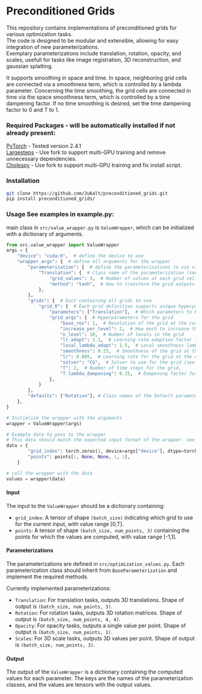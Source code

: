 # Preconditioned Grids
This repository contains implementations of preconditioned grids for various optimization tasks.  
The code is designed to be modular and extensible, allowing for easy integration of new parameterizations.  
Exemplary parameterizations include translation, rotation, opacity, and scales, usefull for tasks like image registration, 3D reconstruction, and gaussian splatting.

It supports smoothing in space and time. In space, neighboring grid cells are connected via a smoothness term, which is controlled by a lambda parameter. Concerning the time smoothing, the grid cells are connected in time via the space smoothness term, which is controlled by a time dampening factor. If no time smoothing is desired, set the time dampening factor to 0 and T to 1.


### Required Packages - will be automatically installed if not already present:
[PyTorch](https://pytorch.org/) - Tested version 2.4.1  
[Largesteps](https://github.com/JuKalt/large-steps-pytorch-multiGPU.git) - Use fork to support multi-GPU training and remove unnecessary dependencies.  
[Cholespy](https://github.com/JuKalt/cholespy_multiGPU.git) - Use fork to support multi-GPU training and fix install script.  

### Installation
```bash
git clone https://github.com/JuKalt/preconditioned_grids.git
pip install preconditioned_grids/
```

### Usage See examples in example.py:
main class in `src/value_wrapper.py` is `ValueWrapper`, which can be initialized with a dictionary of arguments.
```python
from src.value_wrapper import ValueWrapper
args = {
    "device": "cuda:0",  # define the device to use
    "wrapper_args": {  # define all arguments for the wrapper
        "parameterization": {  # define the parameterizations to use via preconditioned grids
            "Translation": {  # Class name of the parameterization (see src/optimization_values.py)
                "grid_values": 3,  # Number of values at each grid cell
                "method": "tanh",  # How to transform the grid outputs (see src/optimization_values.py)
            },
        },
        "grids": {  # Dict containing all grids to use
            "grid_0": {  # Each grid definition supports unique hyperparameters
                "parameters": ["Translation"],  # Which parameters to bind to this grid
                "grid_args": {  # Hyperparameters for the grid
                    "base_res": 1,  # Resolution of the grid at the coarsest level
                    "increase_per_level": 2,  # How much to increase the resolution at each level
                    "n_level": 10,  # Number of levels in the grid
                    "lr_adapt": 1.1,  # Learning rate adaption factor forch each grid level
                    "local_lambda_adapt": 1.5,  # Local smoothness lambda adaption factor for each grid level
                    "smoothness": 0.25,  # Smoothness of the grid at the coarsest level
                    "lr": 0.005,  # Learning rate for the grid at the coarsest level
                    "solver": "CG",  # Solver to use for the grid (see src/grid/solver.py)
                    "T": 2,  # Number of time steps for the grid,
                    "T_lambda_dampening": 0.25,  # Dampening factor for the smoothness for the time connections
                },
            }
        },
        "defaults": ["Rotation"], # Class names of the Default parameterization 
    },
}

# Initialize the wrapper with the arguments
wrapper = ValueWrapper(args) 

# Example data to pass to the wrapper
# This data should match the expected input format of the wrapper. see example.py for more details.
data = {
        "grid_index": torch.zeros(1, device=args["device"], dtype=torch.long),
        "points": points[:, None, None, :, :],
    }

# call the wrapper with the data
values = wrapper(data)
```

#### Input
The input to the `ValueWrapper` should be a dictionary containing:
- `grid_index`: A tensor of shape `(batch_size)` indicating which grid to use for the current input, with value range [0,T].
- `points`: A tensor of shape `(batch_size, num_points, 3)` containing the points for which the values are computed, with value range [-1,1].

#### Parameterizations
The parameterizations are defined in `src/optimization_values.py`.
Each parameterization class should inherit from `BaseParameterization` and implement the required methods.

Currently implemented parameterizations:
- `Translation`: For translation tasks, outputs 3D translations. Shape of output is `(batch_size, num_points, 3)`.
- `Rotation`: For rotation tasks, outputs 3D rotation matrices. Shape of output is `(batch_size, num_points, 4, 4)`.
- `Opacity`: For opacity tasks, outputs a single value per point. Shape of output is `(batch_size, num_points, 1)`.
- `Scales`: For 3D scale tasks, outputs 3D values per point. Shape of output is `(batch_size, num_points, 3)`.

#### Output
The output of the `ValueWrapper` is a dictionary containing the computed values for each parameter. The keys are the names of the parameterization classes, and the values are tensors with the output values.
